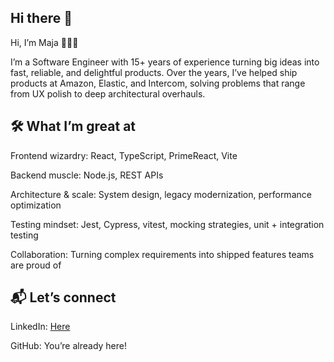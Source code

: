 ## Hi there 👋

Hi, I’m Maja 👩🏻‍💻

I’m a Software Engineer with 15+ years of experience turning big ideas into fast, reliable, and delightful products.
Over the years, I’ve helped ship products at Amazon, Elastic, and Intercom, solving problems that range from UX polish to deep architectural overhauls.

## 🛠️ What I’m great at

Frontend wizardry: React, TypeScript, PrimeReact, Vite

Backend muscle: Node.js, REST APIs

Architecture & scale: System design, legacy modernization, performance optimization

Testing mindset: Jest, Cypress, vitest, mocking strategies, unit + integration testing

Collaboration: Turning complex requirements into shipped features teams are proud of

## 📬 Let’s connect

LinkedIn: [Here](https://www.linkedin.com/in/maja-grubic-50124861/)

GitHub: You’re already here!
